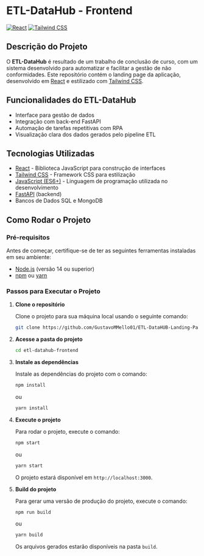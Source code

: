 # ETL-DataHub - Frontend

[![React](https://img.shields.io/badge/React-18.0.0-blue)](https://reactjs.org/) 
[![Tailwind CSS](https://img.shields.io/badge/Tailwind_CSS-3.0.0-06B6D4)](https://tailwindcss.com/)

## Descrição do Projeto

O **ETL-DataHub** é resultado de um trabalho de conclusão de curso, com um sistema desenvolvido para automatizar e facilitar a gestão de não conformidades. Este repositório contém o landing page da aplicação, desenvolvido em [React](https://reactjs.org/) e estilizado com [Tailwind CSS](https://tailwindcss.com/).

## Funcionalidades do ETL-DataHub

- Interface para gestão de dados
- Integração com back-end FastAPI
- Automação de tarefas repetitivas com RPA
- Visualização clara dos dados gerados pelo pipeline ETL

## Tecnologias Utilizadas

- [React](https://reactjs.org/) - Biblioteca JavaScript para construção de interfaces
- [Tailwind CSS](https://tailwindcss.com/) - Framework CSS para estilização
- [JavaScript (ES6+)](https://www.javascript.com/) - Linguagem de programação utilizada no desenvolvimento
- [FastAPI](https://fastapi.tiangolo.com/) (backend)
- Bancos de Dados SQL e MongoDB

## Como Rodar o Projeto

### Pré-requisitos

Antes de começar, certifique-se de ter as seguintes ferramentas instaladas em seu ambiente:

- [Node.js](https://nodejs.org/en/) (versão 14 ou superior)
- [npm](https://www.npmjs.com/) ou [yarn](https://yarnpkg.com/)

### Passos para Executar o Projeto

1. **Clone o repositório**

   Clone o projeto para sua máquina local usando o seguinte comando:

   ```bash
   git clone https://github.com/GustavoMMello01/ETL-DataHUB-Landing-Page
   ``` 
2. **Acesse a pasta do projeto**
    ```bash
   cd etl-datahub-frontend
    ```
3. **Instale as dependências**

   Instale as dependências do projeto com o comando:

   ```bash
   npm install
   ```

   ou

   ```bash
   yarn install
   ```
4. **Execute o projeto**

   Para rodar o projeto, execute o comando:

   ```bash
   npm start
   ```

   ou

   ```bash
   yarn start
   ```

   O projeto estará disponível em `http://localhost:3000`.
5. **Build do projeto**

   Para gerar uma versão de produção do projeto, execute o comando:

   ```bash
   npm run build
   ```

   ou

   ```bash
   yarn build
   ```

   Os arquivos gerados estarão disponíveis na pasta `build`. 
